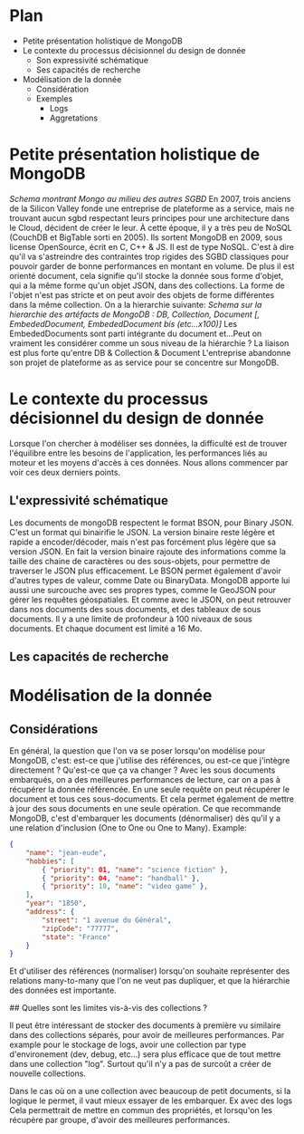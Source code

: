 # Plan
- Petite présentation holistique de MongoDB
- Le contexte du processus décisionnel du design de donnée
  - Son expressivité schématique
  - Ses capacités de recherche
- Modélisation de la donnée
  - Considération
  - Exemples
    - Logs
    - Aggretations

# Petite présentation holistique de MongoDB

_Schema montrant Mongo au milieu des autres SGBD_
En 2007, trois anciens de la Silicon Valley fonde une entreprise de plateforme as a service, mais ne trouvant aucun sgbd respectant leurs principes pour une architecture dans le Cloud, décident de créer le leur. À cette époque, il y a très peu de NoSQL (CouchDB et BigTable sorti en 2005). Ils sortent MongoDB en 2009, sous license OpenSource, écrit en C, C++ & JS. Il est de type NoSQL. C'est à dire qu'il va s'astreindre des contraintes trop rigides des SGBD classiques pour pouvoir garder de bonne performances en montant en volume. De plus il est orienté document, cela signifie qu'il stocke la donnée sous forme d'objet, qui a la même forme qu'un objet JSON, dans des collections. La forme de l'objet n'est pas stricte et on peut avoir des objets de forme différentes dans la même collection.
On a la hierarchie suivante:
_Schema sur la hierarchie des artéfacts de MongoDB : DB, Collection, Document [, EmbededDocument, EmbededDocument bis (etc...x100)]_
Les EmbededDocuments sont parti intégrante du document et...Peut on vraiment les considérer comme un sous niveau de la hiérarchie ? La liaison est plus forte qu'entre DB & Collection & Document
L'entreprise abandonne son projet de plateforme as as service pour se concentre sur MongoDB.

# Le contexte du processus décisionnel du design de donnée

Lorsque l'on chercher à modéliser ses données, la difficulté est de trouver l'équilibre entre les besoins de l'application, les performances liés au moteur et les moyens d'accès à ces données. Nous allons commencer par voir ces deux derniers points.

## L'expressivité schématique

Les documents de mongoDB respectent le format BSON, pour Binary JSON. C'est un format qui binairifie le JSON. La version binaire reste légère et rapide a encoder/décoder, mais n'est pas forcément plus légère que sa version JSON. En fait la version binaire rajoute des informations comme la taille des chaine de caractères ou des sous-objets, pour permettre de traverser le JSON plus efficacement. Le BSON permet également d'avoir d'autres types de valeur, comme Date ou BinaryData. MongoDB apporte lui aussi une surcouche avec ses propres types, comme le GeoJSON pour gérer les requêtes géospatiales.
Et comme avec le JSON, on peut retrouver dans nos documents des sous documents, et des tableaux de sous documents. Il y a une limite de profondeur à 100 niveaux de sous documents.
Et chaque document est limité a 16 Mo.

## Les capacités de recherche

# Modélisation de la donnée

## Considérations

En général, la question que l'on va se poser lorsqu'on modélise pour MongoDB, c'est: est-ce que j'utilise des références, ou est-ce que j'intègre directement ?
Qu'est-ce que ça va changer ?
Avec les sous documents embarqués, on a des meilleures performances de lecture, car on a pas à récupérer la donnée référencée. En une seule requête on peut récupérer le document et tous ces sous-documents. Et cela permet également de mettre à jour des sous documents en une seule opération.
Ce que recommande MongoDB, c'est d'embarquer les documents (dénormaliser) dès qu'il y a une relation d'inclusion (One to One ou One to Many).
Example:
````json
{
    "name": "jean-eude",
    "hobbies": [
        { "priority": 01, "name": "science fiction" },
        { "priority": 04, "name": "handball" },
        { "priority": 10, "name": "video game" },
    ],
    "year": "1850",
    "address": {
        "street": "1 avenue du Général",
        "zipCode": "77777",
        "state": "France"
    }
}
````
Et d'utiliser des références (normaliser) lorsqu'on souhaite représenter des relations many-to-many que l'on ne veut pas dupliquer, et que la hiérarchie des données est importante.

## Quelles sont les limites vis-à-vis des collections ?

Il peut être intéressant de stocker des documents à première vu similaire dans des collections séparés, pour avoir de meilleures performances.
Par example pour le stockage de logs, avoir une collection par type d'environement (dev, debug, etc...) sera plus efficace que de tout mettre dans une collection "log". Surtout qu'il n'y a pas de surcoût a créer de nouvelle collections.

Dans le cas où on a une collection avec beaucoup de petit documents, si la logique le permet, il vaut mieux essayer de les embarquer.
Ex avec des logs
Cela permettrait de mettre en commun des propriétés, et lorsqu'on les récupère par groupe, d'avoir des meilleures performances.
